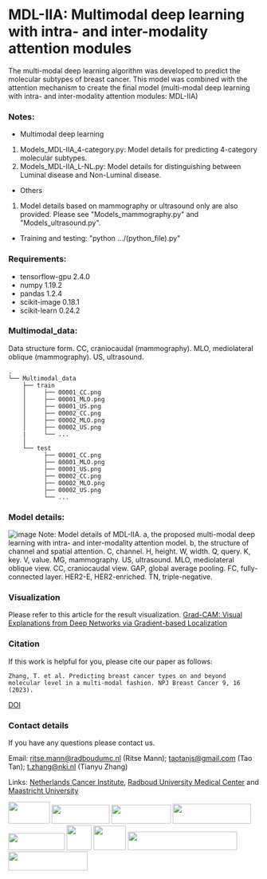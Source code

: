 # MDL-IIA: Multimodal deep learning with intra- and inter-modality attention modules

The multi-modal deep learning algorithm was developed to predict the molecular subtypes of breast cancer. This model was combined with the attention mechanism to create the final model (multi-modal deep learning with intra- and inter-modality attention modules: MDL-IIA)

### Notes:

* Multimodal deep learning
1. Models_MDL-IIA_4-category.py: Model details for predicting 4-category molecular subtypes.
2. Models_MDL-IIA_L-NL.py: Model details for distinguishing between Luminal disease and Non-Luminal disease.

* Others
1. Model details based on mammography or ultrasound only are also provided. Please see "Models_mammography.py" and "Models_ultrasound.py".

* Training and testing: "python  .../(python_file).py"


### Requirements:

* tensorflow-gpu 2.4.0
* numpy 1.19.2
* pandas 1.2.4
* scikit-image 0.18.1
* scikit-learn 0.24.2

### Multimodal_data:

Data structure form. CC, craniocaudal (mammography). MLO, mediolateral oblique (mammography). US, ultrasound.

```
.
└── Multimodal_data
    ├── train   
    │     ├── 00001_CC.png
    │     ├── 00001_MLO.png
    │     ├── 00001_US.png
    │     ├── 00002_CC.png
    │     ├── 00002_MLO.png
    │     ├── 00002_US.png
    |     └── ...  
    │
    └── test   
          ├── 00001_CC.png
          ├── 00001_MLO.png
          ├── 00001_US.png
          ├── 00002_CC.png
          ├── 00002_MLO.png
          ├── 00002_US.png
          └── ... 
```

### Model details:

![image](https://github.com/Netherlands-Cancer-Institute/Multimodal_attention_DeepLearning/blob/main/Figures/Model_details.png)
Note: Model details of MDL-IIA. a, the proposed multi-modal deep learning with intra- and inter-modality attention model. b, the structure of channel and spatial attention. C, channel. H, height. W, width. Q, query. K, key. V, value. MG, mammography. US, ultrasound. MLO, mediolateral oblique view. CC, craniocaudal view. GAP, global average pooling. FC, fully-connected layer. HER2-E, HER2-enriched. TN, triple-negative.

### Visualization
Please refer to this article for the result visualization.
[Grad-CAM: Visual Explanations from Deep Networks via Gradient-based Localization](https://openaccess.thecvf.com/content_ICCV_2017/papers/Selvaraju_Grad-CAM_Visual_Explanations_ICCV_2017_paper.pdf)

### Citation
If this work is helpful for you, please cite our paper as follows:

```
Zhang, T. et al. Predicting breast cancer types on and beyond molecular level in a multi-modal fashion. NPJ Breast Cancer 9, 16 (2023).
```
[DOI](https://doi.org/10.1038/s41523-023-00517-2)


### Contact details
If you have any questions please contact us. 

Email: ritse.mann@radboudumc.nl (Ritse Mann); taotanjs@gmail.com (Tao Tan); t.zhang@nki.nl (Tianyu Zhang)

Links: [Netherlands Cancer Institute](https://www.nki.nl/), [Radboud University Medical Center](https://www.radboudumc.nl/en/patient-care) and [Maastricht University](https://www.maastrichtuniversity.nl/nl)

<img src="https://github.com/Netherlands-Cancer-Institute/Multimodal_attention_DeepLearning/blob/main/Figures/NKI.png" width="83.49" height="43.56"/> <img src="https://github.com/Netherlands-Cancer-Institute/Multimodal_attention_DeepLearning/blob/main/Figures/RadboudUMC.png" width="115.5" height="37.29"/> <img src="https://github.com/Netherlands-Cancer-Institute/RadioLOGIC_NLP/blob/main/Figure/Maastricht.png" width="118.8" height="37.422"/>  <img src="https://github.com/Netherlands-Cancer-Institute/Multimodal_attention_DeepLearning/blob/main/Figures/MacaoPolytechnicUniversity.png" width="157.5" height="39.2"/> <img src="https://github.com/Netherlands-Cancer-Institute/Multimodal_attention_DeepLearning/blob/main/Figures/UniversityOfTwente.png" width="113.4" height="33.9"/> <img src="https://github.com/Netherlands-Cancer-Institute/Multimodal_attention_DeepLearning/blob/main/Figures/ZGT.jpg" width="50" height="50"/> <img src="https://github.com/Netherlands-Cancer-Institute/Multimodal_attention_DeepLearning/blob/main/Figures/HagaHospital.png" width="64.75" height="48.5"/> <img src="https://github.com/Netherlands-Cancer-Institute/Multimodal_attention_DeepLearning/blob/main/Figures/AmsterdamUMC.png" width="218.8" height="36.8"/> <img src="https://github.com/Netherlands-Cancer-Institute/Multimodal_attention_DeepLearning/blob/main/Figures/VrijeUniversiteitAmsterdam.png" width="159.25" height="38.85"/>
